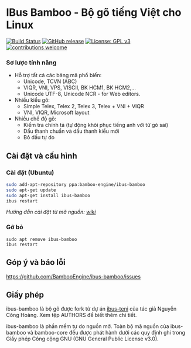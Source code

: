 IBus Bamboo - Bộ gõ tiếng Việt cho Linux
===================================
[![Build Status](https://travis-ci.com/BambooEngine/ibus-bamboo.svg?branch=master)](https://travis-ci.com/BambooEngine/ibus-bamboo)
[![GitHub release](https://img.shields.io/github/release/BambooEngine/ibus-bamboo.svg)](https://github.com/BambooEngine/ibus-bamboo/releases/latest)
[![License: GPL v3](https://img.shields.io/badge/License-GPL%20v3-blue.svg)](https://opensource.org/licenses/GPL-3.0)
[![contributions welcome](https://img.shields.io/badge/contributions-welcome-brightgreen.svg?style=flat)](https://github.com/BambooEngine/ibus-bamboo)

### Sơ lược tính năng
* Hỗ trợ tất cả các bảng mã phổ biến:
  * Unicode, TCVN (ABC)
  * VIQR, VNI, VPS, VISCII, BK HCM1, BK HCM2,…
  * Unicode UTF-8, Unicode NCR - for Web editors.
* Nhiều kiểu gõ:
  * Simple Telex, Telex 2, Telex 3, Telex + VNI + VIQR
  * VNI, VIQR, Microsoft layout
* Nhiều chế độ gõ:
  * Kiểm tra chính tả (tự động khôi phục tiếng anh với từ gõ sai)
  * Dấu thanh chuẩn và dấu thanh kiểu mới
  * Bỏ dấu tự do

Cài đặt và cấu hình
------------------

### Cài đặt (Ubuntu)

```sh
sudo add-apt-repository ppa:bamboo-engine/ibus-bamboo
sudo apt-get update
sudo apt-get install ibus-bamboo
ibus restart
```

*Hướng dẫn cài đặt từ mã nguồn: [wiki](https://github.com/BambooEngine/ibus-bamboo/wiki/H%C6%B0%E1%BB%9Bng-d%E1%BA%ABn-build-t%E1%BB%AB-source)*

### Gỡ bỏ
```
sudo apt remove ibus-bamboo
ibus restart
```

Góp ý và báo lỗi
--------------
https://github.com/BambooEngine/ibus-bamboo/issues

Giấy phép
-------
ibus-bamboo là bộ gõ được fork từ dự án [ibus-teni](https://github.com/teni-ime/ibus-teni) của tác giả Nguyễn Công Hoàng. Xem tệp AUTHORS để biết thêm chi tiết.

ibus-bamboo là phần mềm tự do nguồn mở. Toàn bộ mã nguồn của ibus-bamboo và bamboo-core đều được phát hành dưới các quy định ghi trong Giấy phép Công cộng GNU (GNU General Public License v3.0).
